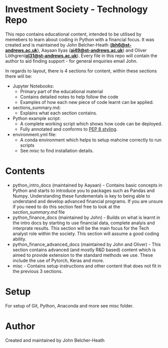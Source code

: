 # Investment Society - Technology Repo #
This repo contains educational content, intended to be utilised by memebers to learn about coding in Python with a financial focus. It was created and is maintained by John Belcher-Heath (**jbh6@st-andrews.ac.uk**), Aayaan Ilyas (**ai49@st-andrews.ac.uk**) and Oliver Löthgren(**ol31@st-andrews.ac.uk**). Every file in this repo will contain the author to aid finding support - for general enquiries email John.

In regards to layout, there is 4 sections for content, within these sections there will be:
- Jupyter Notebooks:
    - Primary part of the educational material 
    - Contains detailed notes to help follow the code
    - Examples of how each new piece of code learnt can be applied.
- sections_summary.md:
    - Explains what each section contains.
- Python example script:
    - A complete working script which shows how code can be deployed.
    - Fully annotated and conforms to [PEP 8 styling](https://peps.python.org/pep-0008/).
- environment.yml file:
    - A conda environment which helps to setup mahcine correctly to run scripts
    - See *misc* to find installation details.
# Contents #
- python_intro_docs (maintained by Aayaan) - Contains basic concepts in Python and starts to introduce you to packages such as Pandas and Numpy. Understanding these fundementals is key to being able to understand and develop advanced financial programs. If you are unsure if you need to do this section feel free to look at the *section_summary.md* file
- python_finance_docs (maintained by John) - Builds on what is learnt in the intro docs by starting to use financial data, complete analyis and interprate results. This section will be the main focus for the Tech analyst role within the society. This section will assume a good coding ability.
- python_finance_advanced_docs (maintained by John and Oliver) - This section contains advanced (and mostly R&D based) content which is aimed to provide extension to the standard methods we use. These include the use of Pytorch, Keras and more. 
- misc - Contains setup instructions and other content that does not fit in the previous 3 sections.
# Setup #
For setup of Git, Python, Anaconda and more see misc folder.
# Author #
Created and maintained by John Belcher-Heath
